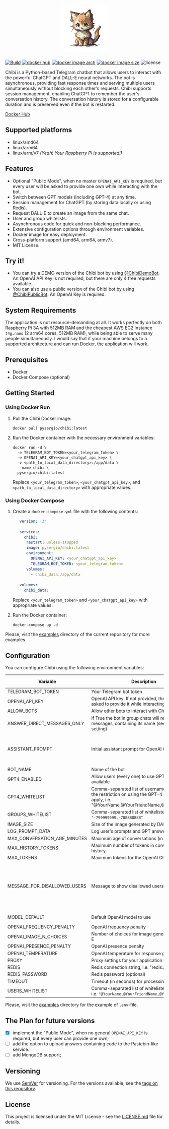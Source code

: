 <h1 align="center"><img width=150 src="https://github.com/s-nagaev/chibi/raw/main/docs/logo.png" alt="logo"></h1>

[![Build](https://github.com/s-nagaev/chibi/actions/workflows/build.yml/badge.svg)](https://github.com/s-nagaev/chibi/actions/workflows/build.yml)
[![docker hub](https://img.shields.io/docker/pulls/pysergio/chibi)](https://hub.docker.com/r/pysergio/chibi)
[![docker image arch](https://img.shields.io/badge/docker%20image%20arch-amd64%20%7C%20arm64%20%7C%20armv7-informational)](https://hub.docker.com/r/pysergio/chibi/tags)
[![docker image size](https://img.shields.io/docker/image-size/pysergio/chibi/latest)](https://hub.docker.com/r/pysergio/chibi/tags)
![license](https://img.shields.io/github/license/s-nagaev/chibi)


Chibi is a Python-based Telegram chatbot that allows users to interact with the powerful ChatGPT and DALL-E neural networks. The bot is asynchronous, providing fast response times and serving multiple users simultaneously without blocking each other's requests. Chibi supports session management, enabling ChatGPT to remember the user's conversation history. The conversation history is stored for a configurable duration and is preserved even if the bot is restarted.

[Docker Hub](https://hub.docker.com/r/pysergio/chibi)

## Supported platforms

- linux/amd64
- linux/arm64
- linux/arm/v7 *(Yeah! Your Raspberry Pi is supported!)*

## Features

- Optional "Public Mode", when no master `OPENAI_API_KEY` is required, but every user will be asked to provide one own while interacting with the bot.
- Switch between GPT models (including GPT-4) at any time.
- Session management for ChatGPT (by storing data locally or using Redis).
- Request DALL-E to create an image from the same chat.
- User and group whitelists.
- Asynchronous code for quick and non-blocking performance.
- Extensive configuration options through environment variables.
- Docker image for easy deployment.
- Cross-platform support (amd64, arm64, armv7).
- MIT License.

## Try it!

- You can try a DEMO version of the Chibi bot by using [@ChibiDemoBot](https://t.me/ChibiDemoBot). An OpenAI API Key is not required, but there are only 4 free requests available.
- You can also use a public version of the Chibi bot by using [@ChibiPublicBot](https://t.me/ChibiPublicBot). An OpenAI Key is required.


## System Requirements

The application is not resource-demanding at all. It works perfectly on both Raspberry Pi 3A with 512MB RAM and the cheapest AWS EC2 Instance `t4g.nano` (2 arm64 cores, 512MB RAM), while being able to serve many people simultaneously. I would say that if your machine belongs to a supported architecture and can run Docker, the application will work.

## Prerequisites

- Docker
- Docker Compose (optional)

## Getting Started

### Using Docker Run

1. Pull the Chibi Docker image:

    ```shell
    docker pull pysergio/chibi:latest
    ```

2. Run the Docker container with the necessary environment variables:

    ```shell
    docker run -d \
      -e TELEGRAM_BOT_TOKEN=<your_telegram_token> \
      -e OPENAI_API_KEY=<your_chatgpt_api_key> \
      -v <path_to_local_data_directory>:/app/data \
      --name chibi \
      pysergio/chibi:latest
    ```

   Replace `<your_telegram_token>`, `<your_chatgpt_api_key>`, and `<path_to_local_data_directory>` with appropriate values.

### Using Docker Compose

1. Create a `docker-compose.yml` file with the following contents:

   ```yaml
      version: '3'

      services:
        chibi:
         restart: unless-stopped
         image: pysergio/chibi:latest
         environment:
           OPENAI_API_KEY: <your_chatgpt_api_key>
           TELEGRAM_BOT_TOKEN: <your_telegram_token>
         volumes:
           - chibi_data:/app/data
      
      volumes:
        chibi_data:
   ```

   Replace `<your_telegram_token>` and `<your_chatgpt_api_key>` with appropriate values.

2. Run the Docker container:

   ```shell
   docker-compose up -d
   ```

Please, visit the [examples](examples) directory of the current repository for more examples.

## Configuration

You can configure Chibi using the following environment variables:

| Variable                     | Description                                                                                                                                       | Required | Default Value                                                                    |
|------------------------------|---------------------------------------------------------------------------------------------------------------------------------------------------|----------|----------------------------------------------------------------------------------|
| TELEGRAM_BOT_TOKEN           | Your Telegram bot token                                                                                                                           | Yes      |                                                                                  |
| OPENAI_API_KEY               | OpenAI API key. If not provided, the user will be asked to provide it while interacting with bot.                                                 | No       |                                                                                  |
| ALLOW_BOTS                   | Allow other bots to interact with Chibi                                                                                                           | No       | false                                                                            |
| ANSWER_DIRECT_MESSAGES_ONLY  | If True the bot in group chats will respond only to messages, containing its name (see the `BOT_NAME` setting)                                    | NO       | true                                                                             |
| ASSISTANT_PROMPT             | Initial assistant prompt for OpenAI Client                                                                                                        | No       | "You're helpful and friendly assistant. Your name is Chibi"                      |
| BOT_NAME                     | Name of the bot                                                                                                                                   | No       | "Chibi"                                                                          |
| GPT4_ENABLED                 | Allow users (every one) to use GPT-4 model if it is available                                                                                     | No       | false                                                                            |
| GPT4_WHITELIST               | Comma-separated list of usernames for whom the restriction on using the GPT-4 model does not apply, i.e. "@YourName,@YourFriendName,@YourCatName" | No       |                                                                                  |
| GROUPS_WHITELIST             | Comma-separated list of whitelisted group IDs, i.e `"-799999999,-788888888"`                                                                      | No       |                                                                                  |
| IMAGE_SIZE                   | Size of the image generated by DALL-E                                                                                                             | No       | "512x512"                                                                        |
| LOG_PROMPT_DATA              | Log user's prompts and GPT answers                                                                                                                | No       | false                                                                            |
| MAX_CONVERSATION_AGE_MINUTES | Maximum age of conversations (in minutes)                                                                                                         | No       | 60                                                                               |
| MAX_HISTORY_TOKENS           | Maximum number of tokens in conversation history                                                                                                  | No       | 1800                                                                             |
| MAX_TOKENS                   | Maximum tokens for the OpenAI Client                                                                                                              | No       | 1000                                                                             |
| MESSAGE_FOR_DISALLOWED_USERS | Message to show disallowed users                                                                                                                  | No       | "You're not allowed to interact with me, sorry. Contact my owner first, please." |
| MODEL_DEFAULT                | Default OpenAI model to use                                                                                                                       | No       | "gpt-3.5-turbo"                                                                  |
| OPENAI_FREQUENCY_PENALTY     | OpenAI frequency penalty                                                                                                                          | No       | 0                                                                                |
| OPENAI_IMAGE_N_CHOICES       | Number of choices for image generation in DALL-E                                                                                                  | No       | 4                                                                                |
| OPENAI_PRESENCE_PENALTY      | OpenAI presence penalty                                                                                                                           | No       | 0                                                                                |
| OPENAI_TEMPERATURE           | OpenAI temperature for response generation                                                                                                        | No       | 0.5                                                                              |
| PROXY                        | Proxy settings for your application                                                                                                               | No       |                                                                                  |
| REDIS                        | Redis connection string, i.e. "redis://localhost"                                                                                                 | No       |                                                                                  |
| REDIS_PASSWORD               | Redis password (optional)                                                                                                                         | No       |                                                                                  |
| TIMEOUT                      | Timeout (in seconds) for processing requests                                                                                                      | No       | 15                                                                               |
| USERS_WHITELIST              | Comma-separated list of whitelisted usernames, i.e. `"@YourName,@YourFriendName,@YourCatName"`                                                    | No       |                                                                                  |


Please, visit the [examples](examples) directory for the example of `.env`-file.

## The Plan for future versions

- [x] implement the "Public Mode", when no general `OPENAI_API_KEY` is required, but every user can provide one own;
- [ ] add the option to upload answers containing code to the Pastebin-like service.
- [ ] add MongoDB support;

## Versioning

We use [SemVer](http://semver.org/) for versioning. For the versions available, see the [tags on this repository](https://github.com/s-nagaev/chibi/tags).

## License

This project is licensed under the MIT License - see the [LICENSE.md](LICENSE.md) file for details.
